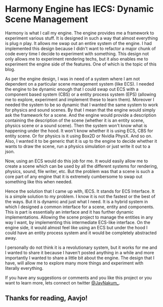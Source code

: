 # Harmony Engine has IECS: Dynamic Scene Management

Harmony is what I call my engine. The engine provides me a framework to experiment various stuff. It is designed in such a way that almost everything is plug n play. It allows me swap out an entire system of the engine. I had implemented this design because I didn't want to refactor a major chunk of code every time I decide to experiment with something. This design not only allows me to experiment rendering techs, but it also enables me to experiment the engine side of the features. One of which is the topic of this blog.

As per the engine design, I was in need of a system where I am not dependent on a particular scene management system (like ECS). I needed the engine to be dynamic enough that I could swap out ECS with a component based system (CBS) or a entity process system (EPS) (allowing me to explore, experiment and implement these to learn them). Moreover I needed the system to be so dynamic that I wanted the same system to work for physics and sound scenes. 
By that I mean that the engine would simply ask the framework for a scene. And the engine would provide a description containing the description of the scene (whether it is an entity scene, physics scene or a sound scene). Then the system won't know what is happening under the hood. It won't know whether it is using ECS, CBS for entity scene. Or for physics is it using Box2D or Nvidia PhysX. And so on. Also, I wanted it to be generic that it is up to the engine to decide whether it wants to draw the scene, run a physics simulation or just write it out to a json.

Now, using an ECS would do this job for me. It would easily allow me to create a scene which can be used by all the different systems for rendering, physics, sound, file writer, etc. But the problem was that a scene is such a core part of any engine that it is extremely cumbersome to swap out something like this when needed.

Hence the solution that I came up with, IECS. It stands for ECS Interface. It is a simple solution to my problem. I know it is not the fastest or the best of the ways. But it is dynamic and just what I need. It is a hybrid system in which I designed a common interface for a scene, entity and components. This is part is essentially an interface and it has further dynamic implementations. Allowing the scene project to manage the entities in any way I want, by implementing this intermediate ECS-like interface. On the engine side, it would almost feel like using an ECS but under the hood I could have an entity process system and it would be completely abstracted away.

I personally do not think it is a revolutionary system, but it works for me and I wanted to share it because I haven't posted anything in a while and more importantly I wanted to share a little bit about the engine. The design that I have, will allow me to explore many more things and experiment with literally everything.

If you have any suggestions or comments and you like this project or you want to learn more, lets connect on twitter [@JayNakum_](https://twitter.com/JayNakum_).
## Thanks for reading, Aavjo!

<script data-name="BMC-Widget" data-cfasync="false" src="https://cdnjs.buymeacoffee.com/1.0.0/widget.prod.min.js" data-id="jaynakum" data-description="Consider supporting Jay?" data-message="consider supporting?" data-color="#BD5FFF" data-position="Right" data-x_margin="18" data-y_margin="18"></script>